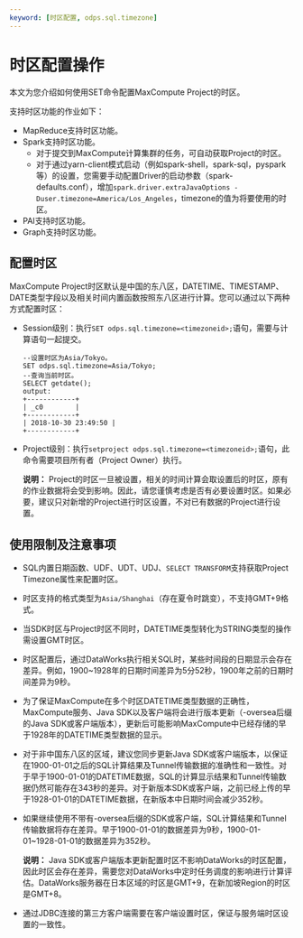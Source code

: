 ```yaml
---
keyword: [时区配置, odps.sql.timezone]
---
```


# 时区配置操作

本文为您介绍如何使用SET命令配置MaxCompute Project的时区。

支持时区功能的作业如下：

-   MapReduce支持时区功能。
-   Spark支持时区功能。
    -   对于提交到MaxCompute计算集群的任务，可自动获取Project的时区。
    -   对于通过yarn-client模式启动（例如spark-shell，spark-sql，pyspark等）的设置，您需要手动配置Driver的启动参数（spark-defaults.conf），增加`spark.driver.extraJavaOptions -Duser.timezone=America/Los_Angeles`，timezone的值为将要使用的时区。
-   PAI支持时区功能。
-   Graph支持时区功能。

## 配置时区

MaxCompute Project时区默认是中国的东八区，DATETIME、TIMESTAMP、DATE类型字段以及相关时间内置函数按照东八区进行计算。您可以通过以下两种方式配置时区：

-   Session级别：执行`SET odps.sql.timezone=<timezoneid>;`语句，需要与计算语句一起提交。

    ```
    --设置时区为Asia/Tokyo。
    SET odps.sql.timezone=Asia/Tokyo;
    --查询当前时区。
    SELECT getdate();
    output:
    +------------+
    | _c0        |
    +------------+
    | 2018-10-30 23:49:50 |
    +------------+
    ```

-   Project级别：执行`setproject odps.sql.timezone=<timezoneid>;`语句，此命令需要项目所有者（Project Owner）执行。

    **说明：** Project的时区一旦被设置，相关的时间计算会取设置后的时区，原有的作业数据将会受到影响。因此，请您谨慎考虑是否有必要设置时区。如果必要，建议只对新增的Project进行时区设置，不对已有数据的Project进行设置。


## 使用限制及注意事项

-   SQL内置日期函数、UDF、UDT、UDJ、`SELECT TRANSFORM`支持获取Project Timezone属性来配置时区。
-   时区支持的格式类型为`Asia/Shanghai`（存在夏令时跳变），不支持GMT+9格式。
-   当SDK时区与Project时区不同时，DATETIME类型转化为STRING类型的操作需设置GMT时区。
-   时区配置后，通过DataWorks执行相关SQL时，某些时间段的日期显示会存在差异。例如，1900~1928年的日期时间差异为5分52秒，1900年之前的日期时间差异为9秒。
-   为了保证MaxCompute在多个时区DATETIME类型数据的正确性，MaxCompute服务、Java SDK以及客户端将会进行版本更新（-oversea后缀的Java SDK或客户端版本），更新后可能影响MaxCompute中已经存储的早于1928年的DATETIME类型数据的显示。
-   对于非中国东八区的区域，建议您同步更新Java SDK或客户端版本，以保证在1900-01-01之后的SQL计算结果及Tunnel传输数据的准确性和一致性。对于早于1900-01-01的DATETIME数据，SQL的计算显示结果和Tunnel传输数据仍然可能存在343秒的差异。对于新版本SDK或客户端，之前已经上传的早于1928-01-01的DATETIME数据，在新版本中日期时间会减少352秒。
-   如果继续使用不带有-oversea后缀的SDK或客户端，SQL计算结果和Tunnel传输数据将存在差异。早于1900-01-01的数据差异为9秒，1900-01-01~1928-01-01的数据差异为352秒。

    **说明：** Java SDK或客户端版本更新配置时区不影响DataWorks的时区配置，因此时区会存在差异，需要您对DataWorks中定时任务调度的影响进行计算评估。DataWorks服务器在日本区域的时区是GMT+9，在新加坡Region的时区是GMT+8。

-   通过JDBC连接的第三方客户端需要在客户端设置时区，保证与服务端时区设置的一致性。

